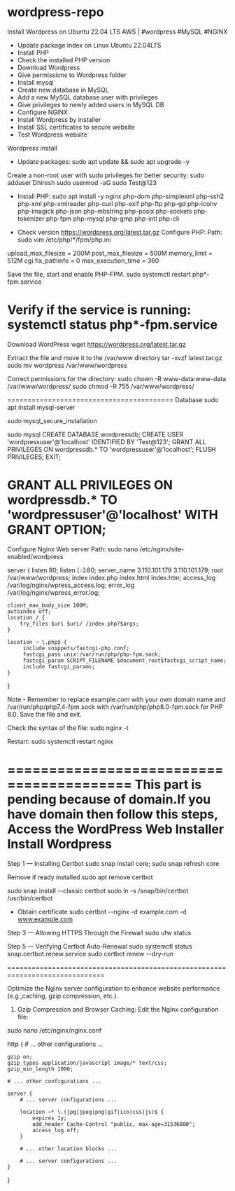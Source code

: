 # wordpress-repo
Install Wordpress on Ubuntu 22.04 LTS AWS | #wordpress #MySQL #NGINX

- Update package index on Linux Ubuntu 22.04LTS
- Install PHP
- Check the installed PHP version
- Download Wordpress
- Give permissions to Wordpress folder
- Install mysql 
- Create new database in MySQL
- Add a new MySQL database user with privileges
- Give privileges to newly added users in MySQL DB
- Configure NGINX
- Install Wordpress by installer
- Install SSL certificates to secure website
- Test Wordpress website

Wordpress install
- Update packages:
sudo apt update && sudo apt upgrade -y

Create a non-root user with sudo privileges for better security:
 sudo adduser Dhiresh
 sudo usermod -aG sudo Test@123


- Install PHP:
sudo apt install -y nginx php-dom php-simplexml php-ssh2 php-xml php-xmlreader php-curl php-exif php-ftp php-gd php-iconv php-imagick php-json php-mbstring php-posix php-sockets php-tokenizer php-fpm php-mysql php-gmp php-intl php-cli

- Check version
https://wordpress.org/latest.tar.gz
Configure PHP:
Path:  sudo vim /etc/php/*/fpm/php.ini

upload_max_filesize = 200M
post_max_filesize = 500M
memory_limit = 512M
cgi.fix_pathinfo = 0
max_execution_time = 360

Save the file, start and enable PHP-FPM.
sudo systemctl restart php*-fpm.service

Verify if the service is running:
systemctl status php*-fpm.service
========================================
Download WordPress
wget https://wordpress.org/latest.tar.gz

Extract the file and move it to the /var/www directory
tar -xvzf latest.tar.gz
sudo mv wordpress /var/www/wordpress

Correct permissions for the directory:
sudo chown -R www-data:www-data /var/www/wordpress/
sudo chmod -R 755 /var/www/wordpress/

=========================================
Database
sudo apt install mysql-server

sudo mysql_secure_installation

sudo mysql
CREATE DATABASE wordpressdb;
CREATE USER 'wordpressuser'@'localhost' IDENTIFIED BY 'Test@123';
GRANT ALL PRIVILEGES ON wordpressdb.* TO 'wordpressuser'@'localhost';
FLUSH PRIVILEGES;
EXIT;


GRANT ALL PRIVILEGES ON wordpressdb.* TO 'wordpressuser'@'localhost' WITH GRANT OPTION;
=========================================
Configure Nginx Web server 
Path: sudo nano /etc/nginx/site-enabled/wordpress

server {
    listen 80;
    listen [::]:80;
    server_name 3.110.101.179 3.110.101.179;
    root /var/www/wordpress;
    index  index.php index.html index.htm;
    access_log /var/log/nginx/wpress_access.log;
    error_log /var/log/nginx/wpress_error.log;

    client_max_body_size 100M;
    autoindex off;
    location / {
        try_files $uri $uri/ /index.php?$args;
    }

    location ~ \.php$ {
         include snippets/fastcgi-php.conf;
         fastcgi_pass unix:/var/run/php/php-fpm.sock;
         fastcgi_param SCRIPT_FILENAME $document_root$fastcgi_script_name;
         include fastcgi_params;
    }
}

Note - Remember to replace example.com with your own domain name and /var/run/php/php7.4-fpm.sock with /var/run/php/php8.0-fpm.sock for PHP 8.0. Save the file and exit.

Check the syntax of the file:
sudo nginx -t

Restart:
sudo systemctl restart nginx

=========================================
This part is pending because of domain.If you have domain then follow this steps,
Access the WordPress Web Installer
Install Wordpress
=========================================
Step 1 — Installing Certbot
sudo snap install core; sudo snap refresh core

Remove if ready installed
sudo apt remove certbot

sudo snap install --classic certbot
sudo ln -s /snap/bin/certbot /usr/bin/certbot

- Obtain certificate
sudo certbot --nginx -d example.com -d www.example.com

Step 3 — Allowing HTTPS Through the Firewall
sudo ufw status

Step 5 — Verifying Certbot Auto-Renewal
sudo systemctl status snap.certbot.renew.service
sudo certbot renew --dry-run

==============================================================================

Optimize the Nginx server configuration to enhance website performance (e.g.,caching, gzip compression, etc.).

1. Gzip Compression and Browser Caching:
   Edit the Nginx configuration file:

sudo nano /etc/nginx/nginx.conf

http {
    # ... other configurations ...

    gzip on;
    gzip_types application/javascript image/* text/css;
    gzip_min_length 1000;

    # ... other configurations ...

    server {
        # ... server configurations ...

        location ~* \.(jpg|jpeg|png|gif|ico|css|js)$ {
            expires 1y;
            add_header Cache-Control "public, max-age=31536000";
            access_log off;
        }

        # ... other location blocks ...

        # ... server configurations ...
    }
}
